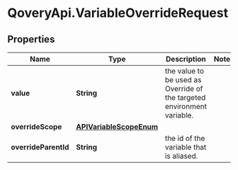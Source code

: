 # QoveryApi.VariableOverrideRequest

## Properties

Name | Type | Description | Notes
------------ | ------------- | ------------- | -------------
**value** | **String** | the value to be used as Override of the targeted environment variable. | 
**overrideScope** | [**APIVariableScopeEnum**](APIVariableScopeEnum.md) |  | 
**overrideParentId** | **String** | the id of the variable that is aliased. | 


